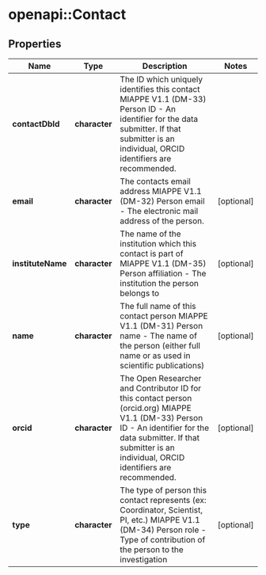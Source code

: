 # openapi::Contact

## Properties
Name | Type | Description | Notes
------------ | ------------- | ------------- | -------------
**contactDbId** | **character** | The ID which uniquely identifies this contact  MIAPPE V1.1 (DM-33) Person ID - An identifier for the data submitter. If that submitter is an individual, ORCID identifiers are recommended. | 
**email** | **character** | The contacts email address  MIAPPE V1.1 (DM-32) Person email - The electronic mail address of the person. | [optional] 
**instituteName** | **character** | The name of the institution which this contact is part of  MIAPPE V1.1 (DM-35) Person affiliation - The institution the person belongs to | [optional] 
**name** | **character** | The full name of this contact person  MIAPPE V1.1 (DM-31) Person name - The name of the person (either full name or as used in scientific publications) | [optional] 
**orcid** | **character** | The Open Researcher and Contributor ID for this contact person (orcid.org)  MIAPPE V1.1 (DM-33) Person ID - An identifier for the data submitter. If that submitter is an individual, ORCID identifiers are recommended. | [optional] 
**type** | **character** | The type of person this contact represents (ex: Coordinator, Scientist, PI, etc.)  MIAPPE V1.1 (DM-34) Person role - Type of contribution of the person to the investigation | [optional] 


